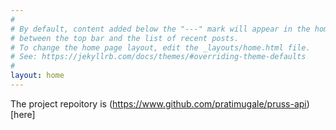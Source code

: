 ```yaml
---
#
# By default, content added below the "---" mark will appear in the home page
# between the top bar and the list of recent posts.
# To change the home page layout, edit the _layouts/home.html file.
# See: https://jekyllrb.com/docs/themes/#overriding-theme-defaults
#
layout: home
---
```

The project repoitory is (https://www.github.com/pratimugale/pruss-api)[here]
<!-- <p align="center">
  <img src="/assets/pratim_photo1.jpg" width="200" height = "200" border-radius = "50%" alt = "Avatar" class = "animated fadeInDown" title="Pratim">
</p> -->
